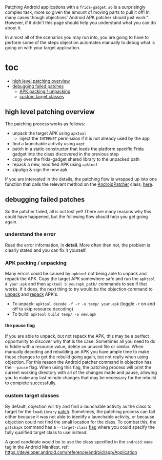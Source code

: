 Patching Android applications with a `frida-gadget.so` is a surprisingly complex task, more so given the amount of moving parts to pull it off! In many cases though objections' Android APK patcher should just work™. However, if it didn't this page should help you understand what you can do about it.

In almost all of the scenarios you may run into, you are going to have to perform some of the steps objection automates manually to debug what is going on with your target application.

# toc

- [high level patching overview](#high-level-patching-overview)
- [debugging failed patches](#debugging-failed-patches)
  - [APK packing / unpacking](#apk-packing--unpacking)
  - [custom target classes](#custom-target-classes)

## high level patching overview

The patching process works as follows:

- unpack the target APK using `apktool`
  - inject the `INTERNET` permission if it is not already used by the app
- find a launchable activity using `aapt`
- patch in a static constructor that loads the platform specific Frida gadget into the class discovered in the previous step
- copy over the frida-gadget shared library to the unpacked path
- repack a new, modified APK using `apktool`
- zipalign & sign the new apk

If you are interested in the details, the patching flow is wrapped up into one function that calls the relevant method on the [AndroidPatcher](https://github.com/sensepost/objection/blob/1.9.5/objection/utils/patchers/android.py#L180) class, [here](https://github.com/sensepost/objection/blob/1.9.5/objection/commands/mobile_packages.py#L97-L227).

## debugging failed patches

So the patcher failed, all is not lost yet! There are many reasons why this could have happened, but the following flow should help you get going again.

### understand the error

Read the error information, in **detail**. More often than not, the problem is clearly stated and you can fix it yourself.

### APK packing / unpacking

Many errors could be caused by `apktool` not being able to unpack and repack the APK. Copy the target APK somewhere safe and run the `apktool d your.apk` and then `apktool b yourapk_path/` commands to see if that works. If it does, the next thing to try would be the objection command to [unpack](https://github.com/sensepost/objection/blob/1.9.5/objection/utils/patchers/android.py#L397-L405) and [repack](https://github.com/sensepost/objection/blob/1.9.5/objection/utils/patchers/android.py#L842-L849) APK's.

- To unpack: `apktool decode -f -r -o temp/ your.apk` (toggle `-r` on and off to skip resource decoding)
- To build: `apktool build temp/ -o new.apk`

#### the pause flag

If you are able to unpack, but not repack the APK, this may be a perfect opportunity to discover why that is the case. Sometimes all you need to do is fiddle with a resource value, delete an unused file or similar. When manually decoding and rebuilding an APK you have ample time to make these changes to get the rebuild going again, but not really when using objection. For this reason the Android patcher command in objection has the `--pause` flag. When using this flag, the patching process will print the current working directory with all of the changes made and pause, allowing you to make any last minute changes that may be necessary for the rebuild to complete successfully.

### custom target classes

By default, objection will try and find a launchable activity as the class to target for the `loadLibrary` [patch](https://github.com/sensepost/objection/blob/1.9.5/objection/utils/patchers/android.py#L646-L700). Sometimes, the patching process can fail either because it was not able to identify a launchable activity, or because objection could not find the smali location for the class. To combat this, the `patchapk` command has a `--target-class` [flag](https://github.com/sensepost/objection/blob/1.9.5/objection/console/cli.py#L338) where you could specify the fully qualified target class to use instead.

A good candidate would be to use the class specified in the `android:name` tag in the Android Manifest. ref: https://developer.android.com/reference/android/app/Application